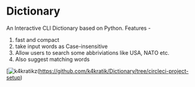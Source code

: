# Dictionary
An Interactive CLI Dictionary based on Python.
Features - 
  1. fast and compact 
  2. take input words as Case-insensitive
  3. Allow users to search some abbriviations like USA, NATO etc.
  4. Also suggest matching words
  
[![k4kratik](https://circleci.com/gh/k4kratik/Dictionary.svg?style=shield)z(https://github.com/k4kratik/Dictionary/tree/circleci-project-setup)

